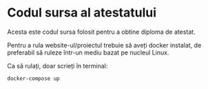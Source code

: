 # Codul sursa al atestatului
Acesta este codul sursa folosit pentru a obtine diploma de atestat.

Pentru a rula website-ul/proiectul trebuie să aveți docker instalat, de preferabil să ruleze într-un mediu bazat pe nucleul Linux.

Ca să rulați, doar scrieți în terminal:

```bash
docker-compose up
```
